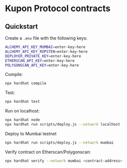 # Kupon Protocol contracts

## Quickstart

Create a `.env` file with the following keys:

```bash
ALCHEMY_API_KEY_MUMBAI=enter-key-here
ALCHEMY_API_KEY_ROPSTEN=enter-key-here
DEPLOYER_PRIVATE_KEY=enter-key-here
ETHERSCAN_API_KEY=enter-key-here
POLYGONSCAN_API_KEY=enter-key-here
```

Compile:

```bash
npx hardhat compile
```

Test:

```bash
npx hardhat test
```

Run on localhost:

```bash
npx hardhat node
npx hardhat run scripts/deploy.js --network localhost
```

Deploy to Mumbai testnet

```bash
npx hardhat run scripts/deploy.js --network mumbai
```

Verify contract on Etherscan/Polygonscan:

```bash
npx hardhat verify --network mumbai <contract-address>
```